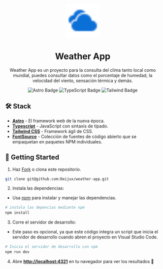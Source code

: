 <div align="center">
<img src="./public/favicon.svg" height="110px" width="auto" /> 
<h1>
    Weather App
</h1>
<p>

</p>

<p>
Weather App es un proyecto para la consulta del clima tanto local como mundial, puedes consultar datos como el porcentaje de humedad, la velocidad del viento, sensación térmica y demás.
</p>

![Astro Badge](https://img.shields.io/badge/Astro-BC52EE?logo=astro&logoColor=fff&style=flat)
![TypeScript Badge](https://img.shields.io/badge/TypeScript-2d79c7?logo=TypeScript&logoColor=fff&style=flat)
![Tailwind Badge](https://img.shields.io/badge/Tailwind-3ebff8?logo=Tailwindcss&logoColor=fff&style=flat)

</div>

## 🛠️ Stack

- [**Astro**](https://astro.build/) - El framework web de la nueva época.
- [**Typescript**](https://www.typescriptlang.org/) - JavaScript con sintaxis de tipado.
- [**Tailwind CSS**](https://tailwindcss.com/) - Framework ágil de CSS.
- [**FontSource**](https://fontsource.org/) - Colección de fuentes de código abierto que se empaquetan en paquetes NPM individuales.

## 🚀 Getting Started

1. Haz [Fork](https://github.com/Deijux/weather-app/fork) o clona este repositorio.

```bash
git clone git@github.com:Deijux/weather-app.git
```

2. Instala las dependencias:

- Usa [npm](https://www.npmjs.com/) para instalar y manejar las dependencias.

```bash
# instala las depencias mediante npm
npm install
```

3. Corre el servidor de desarrollo:

- Este paso es opcional, ya que este código integra un script que inicia el servidor de desarrollo cuando abren el proyecto en Visual Studio Code.

```bash
# Inicia el servidor de desarrollo con npm
npm run dev
```

4. Abre [**http://localhost:4321**](http://localhost:4321/) en tu navegador para ver los resultados 🚀
